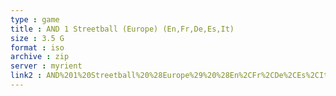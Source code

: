 ```yaml
---
type : game
title : AND 1 Streetball (Europe) (En,Fr,De,Es,It)
size : 3.5 G
format : iso
archive : zip
server : myrient
link2 : AND%201%20Streetball%20%28Europe%29%20%28En%2CFr%2CDe%2CEs%2CIt%29
---
```

